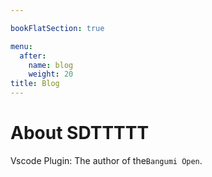 ```yaml
---

bookFlatSection: true

menu:
  after:
    name: blog
    weight: 20
title: Blog
---
```


# About SDTTTTT

Vscode Plugin: The author of the`Bangumi Open`.
